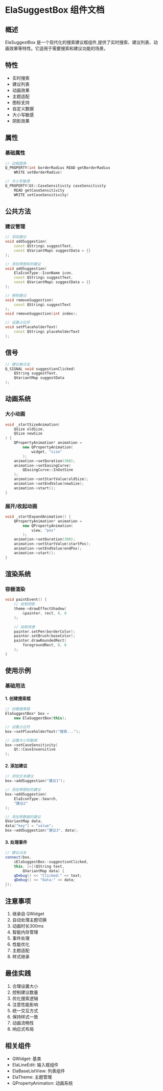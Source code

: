 # ElaSuggestBox 组件文档

## 概述
ElaSuggestBox 是一个现代化的搜索建议框组件,提供了实时搜索、建议列表、动画效果等特性。它适用于需要搜索和建议功能的场景。

## 特性
- 实时搜索
- 建议列表
- 动画效果
- 主题适配
- 图标支持
- 自定义数据
- 大小写敏感
- 阴影效果

## 属性

### 基础属性
```cpp
// 边框圆角
Q_PROPERTY(int borderRadius READ getBorderRadius 
    WRITE setBorderRadius)

// 大小写敏感
Q_PROPERTY(Qt::CaseSensitivity caseSensitivity 
    READ getCaseSensitivity 
    WRITE setCaseSensitivity)
```

## 公共方法

### 建议管理
```cpp
// 添加建议
void addSuggestion(
    const QString& suggestText,
    const QVariantMap& suggestData = {}
);

// 添加带图标的建议
void addSuggestion(
    ElaIconType::IconName icon,
    const QString& suggestText,
    const QVariantMap& suggestData = {}
);

// 移除建议
void removeSuggestion(
    const QString& suggestText
);
void removeSuggestion(int index);

// 设置占位符
void setPlaceholderText(
    const QString& placeholderText
);
```

## 信号
```cpp
// 建议被点击
Q_SIGNAL void suggestionClicked(
    QString suggestText, 
    QVariantMap suggestData
);
```

## 动画系统

### 大小动画
```cpp
void _startSizeAnimation(
    QSize oldSize, 
    QSize newSize
) {
    QPropertyAnimation* animation = 
        new QPropertyAnimation(
            widget, "size"
        );
    animation->setDuration(300);
    animation->setEasingCurve(
        QEasingCurve::InOutSine
    );
    animation->setStartValue(oldSize);
    animation->setEndValue(newSize);
    animation->start();
}
```

### 展开/收起动画
```cpp
void _startExpandAnimation() {
    QPropertyAnimation* animation = 
        new QPropertyAnimation(
            view, "pos"
        );
    animation->setDuration(300);
    animation->setStartValue(startPos);
    animation->setEndValue(endPos);
    animation->start();
}
```

## 渲染系统

### 容器渲染
```cpp
void paintEvent() {
    // 绘制阴影
    theme->drawEffectShadow(
        &painter, rect, 6, 8
    );
    
    // 绘制背景
    painter.setPen(borderColor);
    painter.setBrush(baseColor);
    painter.drawRoundedRect(
        foregroundRect, 8, 8
    );
}
```

## 使用示例

### 基础用法

#### 1. 创建搜索框
```cpp
// 创建搜索框
ElaSuggestBox* box = 
    new ElaSuggestBox(this);

// 设置占位符
box->setPlaceholderText("搜索...");

// 设置大小写敏感
box->setCaseSensitivity(
    Qt::CaseInsensitive
);
```

#### 2. 添加建议
```cpp
// 添加文本建议
box->addSuggestion("建议1");

// 添加带图标的建议
box->addSuggestion(
    ElaIconType::Search,
    "建议2"
);

// 添加带数据的建议
QVariantMap data;
data["key"] = "value";
box->addSuggestion("建议3", data);
```

#### 3. 处理事件
```cpp
// 建议点击
connect(box, 
    &ElaSuggestBox::suggestionClicked,
    this, [=](QString text, 
        QVariantMap data) {
    qDebug() << "Clicked:" << text;
    qDebug() << "Data:" << data;
});
```

## 注意事项
1. 继承自 QWidget
2. 自动处理主题切换
3. 动画时长300ms
4. 智能内存管理
5. 事件处理
6. 性能优化
7. 主题适配
8. 样式继承

## 最佳实践
1. 合理设置大小
2. 控制建议数量
3. 优化搜索逻辑
4. 注意性能影响
5. 统一交互方式
6. 保持样式一致
7. 动画流畅性
8. 响应式布局

## 相关组件
- QWidget: 基类
- ElaLineEdit: 输入框组件
- ElaBaseListView: 列表组件
- ElaTheme: 主题管理
- QPropertyAnimation: 动画系统